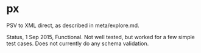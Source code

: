 # px

PSV to XML direct, as described in meta/explore.md.

Status, 1 Sep 2015, Functional.
Not well tested, but worked for a few simple test cases.
Does not currently do any schema validation.
